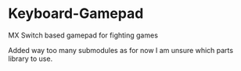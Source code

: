 # Keyboard-Gamepad
 MX Switch based gamepad for fighting games

Added way too many submodules as for now I am unsure which parts library to use.
